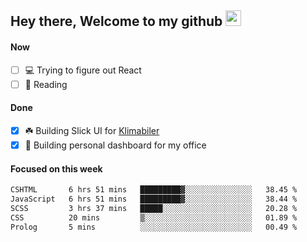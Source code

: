 ## Hey there, Welcome to my github <img src="https://media.giphy.com/media/hvRJCLFzcasrR4ia7z/giphy.gif" width="25px">

#### Now
- [ ] 💻 Trying to figure out React
- [ ] 📕 Reading

#### Done
- [x] ☘️ Building Slick UI for [Klimabiler](https://klimabiler.dk)
- [x] 🚀 Building personal dashboard for my office
 
 #### Focused on this week
<!--START_SECTION:waka-->

```txt
CSHTML       6 hrs 51 mins   █████████▓░░░░░░░░░░░░░░░   38.45 %
JavaScript   6 hrs 51 mins   █████████▓░░░░░░░░░░░░░░░   38.44 %
SCSS         3 hrs 37 mins   █████░░░░░░░░░░░░░░░░░░░░   20.28 %
CSS          20 mins         ▒░░░░░░░░░░░░░░░░░░░░░░░░   01.89 %
Prolog       5 mins          ░░░░░░░░░░░░░░░░░░░░░░░░░   00.49 %
```

<!--END_SECTION:waka-->

